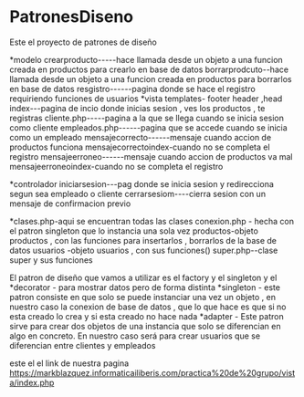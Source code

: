 # PatronesDiseno
Este el proyecto de patrones de diseño

*modelo crearproducto-----hace llamada desde un objeto a una funcion creada en productos para crearlo en base de datos borrarprodcuto--hace llamada desde un objeto a una funcion creada en productos para borrarlos en base de datos resgistro------pagina donde se hace el registro requiriendo funciones de usuarios *vista templates- footer header ,head index---pagina de incio donde inicias sesion , ves los productos , te registras cliente.php-----pagina a la que se llega cuando se inicia sesion como cliente empleados.php------pagina que se accede cuando se inicia como un empleado mensajecorrecto------mensaje cuando accion de productos funciona mensajecorrectoindex-cuando no se completa el registro mensajeerroneo------mensaje cuando accion de productos va mal mensajeerroneoindex-cuando no se completa el registro

*controlador iniciarsesion---pag donde se inicia sesion y redirecciona segun sea empleado o cliente cerrarsesiom----cierra sesion con un mensaje de confirmacion previo

*clases.php-aqui se encuentran todas las clases
conexion.php - hecha con el patron singleton que lo instancia una sola vez productos-objeto productos , con las funciones para insertarlos , borrarlos de la base de datos usuarios -objeto usuarios , con sus funciones() super.php--clase super y sus funciones

El patron de diseño que vamos a utilizar es el factory y el singleton y el *decorator - para mostrar datos pero de forma distinta *singleton - este patron consiste en que solo se puede instanciar una vez un objeto , en nuestro caso la conexion de base de datos , que lo que hace es que si no esta creado lo crea y si esta creado no hace nada *adapter - Este patron sirve para crear dos objetos de una instancia que solo se diferencian en algo en concreto. En nuestro caso será para crear usuarios que se diferencian entre clientes y empleados

este el el link de nuestra pagina https://markblazquez.informaticailiberis.com/practica%20de%20grupo/vista/index.php
